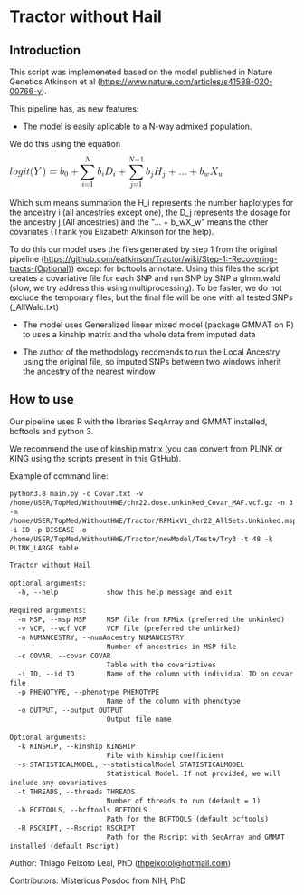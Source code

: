 # Tractor without Hail

## Introduction

This script was implemeneted based on the model published in Nature Genetics Atkinson et al (https://www.nature.com/articles/s41588-020-00766-y). 

This pipeline has, as new features: 

- The model is easily aplicable to a N-way admixed population. 

We do this using the equation

![Equation](./Equations/CodeCogsEqn.png)

Which sum means summation the H_i represents the number haplotypes for the ancestry i (all ancestries except one), the D_j represents the dosage for the ancestry j (All ancestries) and the "... + b_wX_w" means the other covariates  (Thank you Elizabeth Atkinson for the help).

To do this our model uses the files generated by step 1 from the original pipeline (https://github.com/eatkinson/Tractor/wiki/Step-1:-Recovering-tracts-(Optional)) except for bcftools annotate. Using this files the script creates a covariative file for each SNP and run SNP by SNP a glmm.wald (slow, we try address this using multiprocessing). To be faster, we do not exclude the temporary files, but the final file will be one with all tested SNPs (<outputPrefix>_AllWald.txt)

- The model uses Generalized linear mixed model (package GMMAT on R) to uses a kinship matrix and the whole data from imputed data

- The author of the methodology recomends to run the Local Ancestry using the original file, so imputed SNPs between two windows inherit the ancestry of the nearest window


## How to use

Our pipeline uses R with the libraries SeqArray and GMMAT installed, bcftools and python 3.

We recommend the use of kinship matrix (you can convert from PLINK or KING using the scripts present in this GitHub).

Example of command line:

```
python3.8 main.py -c Covar.txt -v /home/USER/TopMed/WithoutHWE/chr22.dose.unkinked_Covar_MAF.vcf.gz -n 3 -m /home/USER/TopMed/WithoutHWE/Tractor/RFMixV1_chr22_AllSets.Unkinked.msp.tsv -i ID -p DISEASE -o /home/USER/TopMed/WithoutHWE/Tractor/newModel/Teste/Try3 -t 48 -k PLINK_LARGE.table
```

```
Tractor without Hail

optional arguments:
  -h, --help            show this help message and exit

Required arguments:
  -m MSP, --msp MSP     MSP file from RFMix (preferred the unkinked)
  -v VCF, --vcf VCF     VCF file (preferred the unkinked)
  -n NUMANCESTRY, --numAncestry NUMANCESTRY
                        Number of ancestries in MSP file
  -c COVAR, --covar COVAR
                        Table with the covariatives
  -i ID, --id ID        Name of the column with individual ID on covar file
  -p PHENOTYPE, --phenotype PHENOTYPE
                        Name of the column with phenotype
  -o OUTPUT, --output OUTPUT
                        Output file name

Optional arguments:
  -k KINSHIP, --kinship KINSHIP
                        File with kinship coefficient
  -s STATISTICALMODEL, --statisticalModel STATISTICALMODEL
                        Statistical Model. If not provided, we will include any covariatives
  -t THREADS, --threads THREADS
                        Number of threads to run (default = 1)
  -b BCFTOOLS, --bcftools BCFTOOLS
                        Path for the BCFTOOLS (default bcftools)
  -R RSCRIPT, --Rscript RSCRIPT
                        Path for the Rscript with SeqArray and GMMAT installed (default Rscript)
```

Author: Thiago Peixoto Leal, PhD (thpeixotol@hotmail.com)

Contributors: Misterious Posdoc from NIH, PhD
